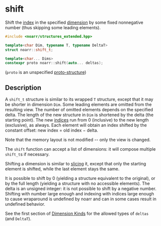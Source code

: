 # shift

Shift the [index](../Glossary.md#index) in the specified [dimension](../Glossary.md#dimension) by some fixed nonnegative number (thus skipping some leading elements).

```hpp
#include <noarr/structures_extended.hpp>

template<char Dim, typename T, typename DeltaT>
struct noarr::shift_t;

template<char... Dims>
constexpr proto noarr::shift(auto... deltas);
```

(`proto` is an unspecified [proto-structure](../Glossary.md#proto-structure))


## Description

A `shift_t` structure is similar to its wrapped `T` structure, except that it may be shorter in dimension `Dim`.
Some leading elements are omitted from the resulting view. The number of omitted elements depends on the specified delta.
The length of the new structure in `Dim` is shortened by the delta (the starting point).
The new [indices](../Glossary.md#index) run from 0 (inclusive) to the new length (exclusive), as always.
Each element will obtain an index shifted by the constant offset: new index = old index − delta.

Note that the memory layout is not modified -- only the view is changed.

The `shift` function can accept a list of dimensions: it will compose multiple `shift_t`s if necessary.

Shifting a dimension is similar to [slicing](slice.md) it, except that only the starting element is shifted, while the last element stays the same.

It is possible to shift by 0 (yielding a structure equivalent to the original), or by the full length (yielding a structure with no accessible elements).
The delta is an unsigned integer: it is not possible to shift by a negative number.
Shifting with number large enough and indexing with indices large enough to cause wraparound is undefined by noarr and can in some cases result in undefined behavior.

See the first section of [Dimension Kinds](../DimensionKinds.md) for the allowed types of `deltas` (and `DeltaT`).
